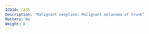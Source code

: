 ```yaml
---
ICD10: C435
Description: "Malignant neoplasm: Malignant melanoma of trunk"
Matters: No
Weight: 0
---
```


